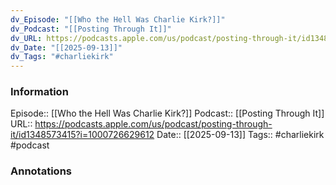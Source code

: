 ```yaml
---
dv_Episode: "[[Who the Hell Was Charlie Kirk?]]"
dv_Podcast: "[[Posting Through It]]"
dv_URL: https://podcasts.apple.com/us/podcast/posting-through-it/id1348573415?i=1000726629612
dv_Date: "[[2025-09-13]]"
dv_Tags: "#charliekirk"
---
```

### Information

Episode::  [[Who the Hell Was Charlie Kirk?]]
Podcast:: [[Posting Through It]]
URL:: https://podcasts.apple.com/us/podcast/posting-through-it/id1348573415?i=1000726629612
Date:: [[2025-09-13]]
Tags:: #charliekirk 
#podcast


### Annotations

